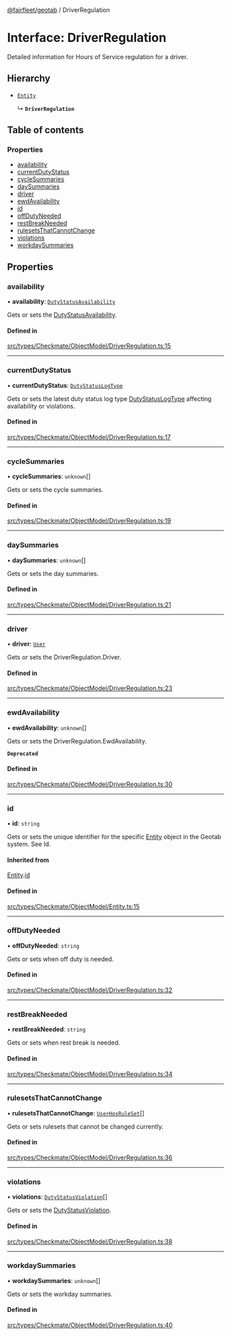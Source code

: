 [@fairfleet/geotab](../README.md) / DriverRegulation

# Interface: DriverRegulation

Detailed information for Hours of Service regulation for a driver.

## Hierarchy

- [`Entity`](Entity.md)

  ↳ **`DriverRegulation`**

## Table of contents

### Properties

- [availability](DriverRegulation.md#availability)
- [currentDutyStatus](DriverRegulation.md#currentdutystatus)
- [cycleSummaries](DriverRegulation.md#cyclesummaries)
- [daySummaries](DriverRegulation.md#daysummaries)
- [driver](DriverRegulation.md#driver)
- [ewdAvailability](DriverRegulation.md#ewdavailability)
- [id](DriverRegulation.md#id)
- [offDutyNeeded](DriverRegulation.md#offdutyneeded)
- [restBreakNeeded](DriverRegulation.md#restbreakneeded)
- [rulesetsThatCannotChange](DriverRegulation.md#rulesetsthatcannotchange)
- [violations](DriverRegulation.md#violations)
- [workdaySummaries](DriverRegulation.md#workdaysummaries)

## Properties

### availability

• **availability**: [`DutyStatusAvailability`](DutyStatusAvailability.md)

Gets or sets the [DutyStatusAvailability](DutyStatusAvailability.md).

#### Defined in

[src/types/Checkmate/ObjectModel/DriverRegulation.ts:15](https://github.com/fairfleet/geotab/blob/b682f10/src/types/Checkmate/ObjectModel/DriverRegulation.ts#L15)

___

### currentDutyStatus

• **currentDutyStatus**: [`DutyStatusLogType`](../README.md#dutystatuslogtype)

Gets or sets the latest duty status log type [DutyStatusLogType](../README.md#dutystatuslogtype) affecting availability or violations.

#### Defined in

[src/types/Checkmate/ObjectModel/DriverRegulation.ts:17](https://github.com/fairfleet/geotab/blob/b682f10/src/types/Checkmate/ObjectModel/DriverRegulation.ts#L17)

___

### cycleSummaries

• **cycleSummaries**: `unknown`[]

Gets or sets the cycle summaries.

#### Defined in

[src/types/Checkmate/ObjectModel/DriverRegulation.ts:19](https://github.com/fairfleet/geotab/blob/b682f10/src/types/Checkmate/ObjectModel/DriverRegulation.ts#L19)

___

### daySummaries

• **daySummaries**: `unknown`[]

Gets or sets the day summaries.

#### Defined in

[src/types/Checkmate/ObjectModel/DriverRegulation.ts:21](https://github.com/fairfleet/geotab/blob/b682f10/src/types/Checkmate/ObjectModel/DriverRegulation.ts#L21)

___

### driver

• **driver**: [`User`](User.md)

Gets or sets the DriverRegulation.Driver.

#### Defined in

[src/types/Checkmate/ObjectModel/DriverRegulation.ts:23](https://github.com/fairfleet/geotab/blob/b682f10/src/types/Checkmate/ObjectModel/DriverRegulation.ts#L23)

___

### ewdAvailability

• **ewdAvailability**: `unknown`[]

Gets or sets the DriverRegulation.EwdAvailability.

**`Deprecated`**

#### Defined in

[src/types/Checkmate/ObjectModel/DriverRegulation.ts:30](https://github.com/fairfleet/geotab/blob/b682f10/src/types/Checkmate/ObjectModel/DriverRegulation.ts#L30)

___

### id

• **id**: `string`

Gets or sets the unique identifier for the specific [Entity](Entity.md) object in the Geotab system. See Id.

#### Inherited from

[Entity](Entity.md).[id](Entity.md#id)

#### Defined in

[src/types/Checkmate/ObjectModel/Entity.ts:15](https://github.com/fairfleet/geotab/blob/b682f10/src/types/Checkmate/ObjectModel/Entity.ts#L15)

___

### offDutyNeeded

• **offDutyNeeded**: `string`

Gets or sets when off duty is needed.

#### Defined in

[src/types/Checkmate/ObjectModel/DriverRegulation.ts:32](https://github.com/fairfleet/geotab/blob/b682f10/src/types/Checkmate/ObjectModel/DriverRegulation.ts#L32)

___

### restBreakNeeded

• **restBreakNeeded**: `string`

Gets or sets when rest break is needed.

#### Defined in

[src/types/Checkmate/ObjectModel/DriverRegulation.ts:34](https://github.com/fairfleet/geotab/blob/b682f10/src/types/Checkmate/ObjectModel/DriverRegulation.ts#L34)

___

### rulesetsThatCannotChange

• **rulesetsThatCannotChange**: [`UserHosRuleSet`](UserHosRuleSet.md)[]

Gets or sets rulesets that cannot be changed currently.

#### Defined in

[src/types/Checkmate/ObjectModel/DriverRegulation.ts:36](https://github.com/fairfleet/geotab/blob/b682f10/src/types/Checkmate/ObjectModel/DriverRegulation.ts#L36)

___

### violations

• **violations**: [`DutyStatusViolation`](DutyStatusViolation.md)[]

Gets or sets the [DutyStatusViolation](DutyStatusViolation.md).

#### Defined in

[src/types/Checkmate/ObjectModel/DriverRegulation.ts:38](https://github.com/fairfleet/geotab/blob/b682f10/src/types/Checkmate/ObjectModel/DriverRegulation.ts#L38)

___

### workdaySummaries

• **workdaySummaries**: `unknown`[]

Gets or sets the workday summaries.

#### Defined in

[src/types/Checkmate/ObjectModel/DriverRegulation.ts:40](https://github.com/fairfleet/geotab/blob/b682f10/src/types/Checkmate/ObjectModel/DriverRegulation.ts#L40)
